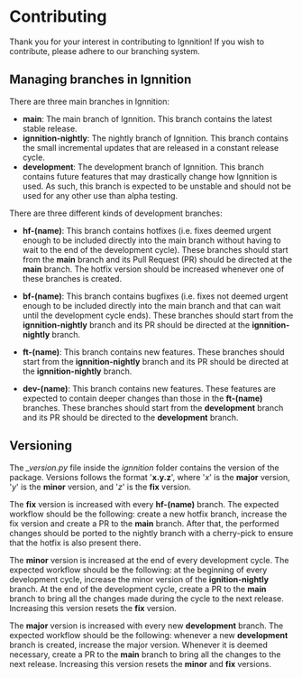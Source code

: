 # Contributing

Thank you for your interest in contributing to Ignnition! If you wish to contribute, please adhere to our branching system.

## Managing branches in Ignnition

There are three main branches in Ignnition:

- **main**: The main branch of Ignnition. This branch contains the latest stable release.
- **ignnition-nightly**: The nightly branch of Ignnition. This branch contains the small incremental updates that are 
released in a constant release cycle.
- **development**: The development branch of Ignnition. This branch contains future features that may drastically change
how Ignnition is used. As such, this branch is expected to be unstable and should not be used for any other use than alpha testing.
  
There are three different kinds of development branches:

- **hf-(name)**: This branch contains hotfixes (i.e. fixes deemed urgent enough to be included directly into the main 
branch without having to wait to the end of the development cycle). These branches should start from the **main** 
branch and its Pull Request (PR) should be directed at the **main** branch. The hotfix version should be increased whenever one of these 
branches is created.
  
- **bf-(name)**: This branch contains bugfixes (i.e. fixes not deemed urgent enough to be included directly into the 
main branch and that can wait until the development cycle ends). These branches should start from the **ignnition-nightly**
branch and its PR should be directed at the **ignnition-nightly** branch.

- **ft-(name)**: This branch contains new features. These branches should start from the **ignnition-nightly** branch
and its PR should be directed at the **ignnition-nightly** branch.
  
- **dev-(name)**: This branch contains new features. These features are expected to contain deeper changes than those in
the **ft-(name)** branches. These branches should start from the **development** branch and its PR should be directed to
the **development** branch.

## Versioning

The *_version.py* file inside the *ignnition* folder contains the version of the package. Versions follows the format 
'**x.y.z**', where '*x*' is the **major** version, '*y*' is the **minor** version, and '*z*' is the **fix** version.

The **fix** version is increased with every **hf-(name)** branch. The expected workflow should be the following: create 
a new hotfix branch, increase the fix version and create a PR to the **main** branch. After that, the performed changes 
should be ported to the nightly branch with a cherry-pick to ensure that the hotfix is also present there.

The **minor** version is increased at the end of every development cycle. The expected workflow should be the following:
at the beginning of every development cycle, increase the minor version of the **ignition-nightly** branch. At the end 
of the development cycle, create a PR to the **main** branch to bring all the changes made during the cycle to the
next release. 
Increasing this version resets the **fix** version.

The **major** version is increased with every new **development** branch. The expected workflow should be the following:
whenever a new **development** branch is created, increase the major version. Whenever it is deemed necessary, create a 
PR to the **main** branch to bring all the changes to the next release.
Increasing this version resets the **minor** and **fix** versions.